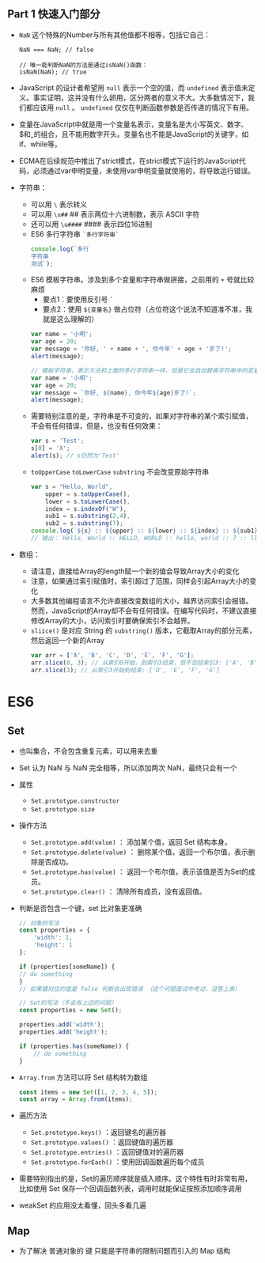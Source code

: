 <!-- # [廖雪峰JS教程](https://www.liaoxuefeng.com/wiki/1022910821149312) -->
## Part 1 快速入门部分

- ```NaN``` 这个特殊的Number与所有其他值都不相等，包括它自己：

    ```javscript
    NaN === NaN; // false

    // 唯一能判断NaN的方法是通过isNaN()函数：
    isNaN(NaN); // true
    ```
- JavaScript 的设计者希望用 ```null``` 表示一个空的值，而 ```undefined``` 表示值未定义。事实证明，这并没有什么卵用，区分两者的意义不大。大多数情况下，我们都应该用 ```null``` 。 ```undefined``` 仅仅在判断函数参数是否传递的情况下有用。
- 变量在JavaScript中就是用一个变量名表示，变量名是大小写英文、数字、$和_的组合，且不能用数字开头。变量名也不能是JavaScript的关键字，如if、while等。
- ECMA在后续规范中推出了strict模式，在strict模式下运行的JavaScript代码，必须通过var申明变量，未使用var申明变量就使用的，将导致运行错误。
- 字符串：
    - 可以用 ```\``` 表示转义
    - 可以用 ```\x##``` ## 表示两位十六进制数，表示 ASCII 字符
    - 还可以用 ```\u####``` #### 表示四位16进制
    - ES6 多行字符串 ``` `多行字符串` ```
        ```javascript
        console.log(`多行
        字符串
        测试`);
        ```
    - ES6 模板字符串。涉及到多个变量和字符串做拼接，之前用的 ```+``` 号就比较麻烦
        - 要点1：要使用反引号 ``` ` ```
        - 要点2：使用 ```${变量名}``` 做占位符（占位符这个说法不知道准不准，我就是这么理解的）
        ```javascript
        var name = '小明';
        var age = 20;
        var message = '你好, ' + name + ', 你今年' + age + '岁了!';
        alert(message);
        
        // 模板字符串，表示方法和上面的多行字符串一样，但是它会自动替换字符串中的变量：
        var name = '小明';
        var age = 20;
        var message = `你好, ${name}, 你今年${age}岁了!`;
        alert(message);
        ```
    - 需要特别注意的是，字符串是不可变的，如果对字符串的某个索引赋值，不会有任何错误，但是，也没有任何效果：
        ```javascript
        var s = 'Test';
        s[0] = 'X';
        alert(s); // s仍然为'Test'
        ```
    -  ```toUpperCase``` ```toLowerCase``` ```substring``` 不会改变原始字符串
        ```javascript
        var s = "Hello, World",
            upper = s.toUpperCase(),
            lower = s.toLowerCase(),
            index = s.indexOf("W"),
            sub1 = s.substring(2,4),
            sub2 = s.substring(7);
        console.log(`${s} :: ${upper} :: ${lower} :: ${index} :: ${sub1} :: ${sub2}`);
        // 输出： Hello, World :: HELLO, WORLD :: hello, world :: 7 :: ll :: World
        ```
- 数组：
    - 请注意，直接给Array的length赋一个新的值会导致Array大小的变化
    - 注意，如果通过索引赋值时，索引超过了范围，同样会引起Array大小的变化
    - 大多数其他编程语言不允许直接改变数组的大小，越界访问索引会报错。然而，JavaScript的Array却不会有任何错误。在编写代码时，不建议直接修改Array的大小，访问索引时要确保索引不会越界。
    - ```sliice()``` 是对应 String 的 ```substring()``` 版本，它截取Array的部分元素，然后返回一个新的Array
        ```javascript
        var arr = ['A', 'B', 'C', 'D', 'E', 'F', 'G'];
        arr.slice(0, 3); // 从索引0开始，到索引3结束，但不包括索引3: ['A', 'B', 'C']
        arr.slice(3); // 从索引3开始到结束: ['D', 'E', 'F', 'G']
        ```





# ES6

## Set
- 也叫集合，不会包含重复元素，可以用来去重
- Set 认为 NaN 与 NaN 完全相等，所以添加两次 NaN，最终只会有一个
- 属性
    - `Set.prototype.constructor`
    - `Set.prototype.size`
- 操作方法
    - `Set.prototype.add(value)` ： 添加某个值，返回 Set 结构本身。
    - `Set.prototype.delete(value)` ： 删除某个值，返回一个布尔值，表示删除是否成功。
    - `Set.prototype.has(value)` ： 返回一个布尔值，表示该值是否为Set的成员。
    - `Set.prototype.clear()` ： 清除所有成员，没有返回值。
- 判断是否包含一个键，set 比对象更准确
    ```js
    // 对象的写法
    const properties = {
        'width': 1,
        'height': 1
    };

    if (properties[someName]) {
    // do something
    }
    // 如果键对应的值是 false 判断会出现错误 （这个问题面试中考过，没答上来）

    // Set的写法（不会有上边的问题）
    const properties = new Set();

    properties.add('width');
    properties.add('height');

    if (properties.has(someName)) {
        // do something
    }
    ```
- `Array.from` 方法可以将 Set 结构转为数组
    ```js
    const items = new Set([1, 2, 3, 4, 5]);
    const array = Array.from(items);
    ```
- 遍历方法
    - `Set.prototype.keys()` ：返回键名的遍历器
    - `Set.prototype.values()` ：返回键值的遍历器
    - `Set.prototype.entries()` ：返回键值对的遍历器
    - `Set.prototype.forEach()` ：使用回调函数遍历每个成员
- 需要特别指出的是，Set的遍历顺序就是插入顺序。这个特性有时非常有用，比如使用 Set 保存一个回调函数列表，调用时就能保证按照添加顺序调用

- weakSet 的应用没太看懂，回头多看几遍

## Map
- 为了解决 普通对象的 键 只能是字符串的限制问题而引入的 Map 结构
